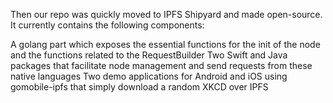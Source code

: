 Then our repo was quickly moved to IPFS Shipyard and made open-source. It currently contains the following components:

A golang part which exposes the essential functions for the init of the node and the functions related to the RequestBuilder
Two Swift and Java packages that facilitate node management and send requests from these native languages
Two demo applications for Android and iOS using gomobile-ipfs that simply download a random XKCD over IPFS
 